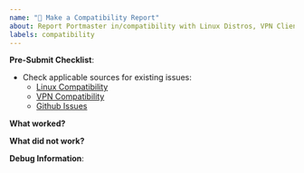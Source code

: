 ```yaml
---
name: "📝 Make a Compatibility Report"
about: Report Portmaster in/compatibility with Linux Distros, VPN Clients or general Software
labels: compatibility
---
```


**Pre-Submit Checklist**:

- Check applicable sources for existing issues:
  - [Linux Compatibility](https://docs.safing.io/portmaster/install/linux#compatibility)
  - [VPN Compatibility](https://docs.safing.io/portmaster/install/status/vpn-compatibility)
  - [Github Issues](https://github.com/safing/portmaster/issues?q=is%3Aissue+label%3Ain%2Fcompatibility)

**What worked?**



**What did not work?**



**Debug Information**:

<!--
Paste debug information below if reporting a problem:
- General issue: Click on "Copy Debug Information" on the Settings page.
- App related issue: Click on "Copy Debug Information" in the dropdown menu of an app in the Monitor view.

⚠ Please remove sensitive/private information from the "Unexpected Logs" and "Network Connections" sections.
This is easiest to do in the preview mode.

If needed, additional logs can be found here:
- Linux: `/var/lib/portmaster/logs`
- Windows: `%PROGRAMDATA%\Safing\Portmaster\logs`
-->

